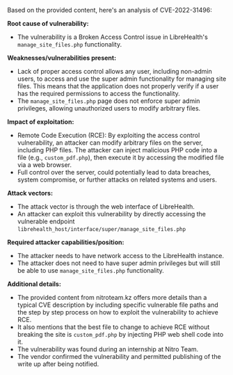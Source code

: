 Based on the provided content, here's an analysis of CVE-2022-31496:

**Root cause of vulnerability:**
- The vulnerability is a Broken Access Control issue in LibreHealth's `manage_site_files.php` functionality.

**Weaknesses/vulnerabilities present:**
- Lack of proper access control allows any user, including non-admin users, to access and use the super admin functionality for managing site files. This means that the application does not properly verify if a user has the required permissions to access the functionality.
- The `manage_site_files.php` page does not enforce super admin privileges, allowing unauthorized users to modify arbitrary files.

**Impact of exploitation:**
- Remote Code Execution (RCE): By exploiting the access control vulnerability, an attacker can modify arbitrary files on the server, including PHP files. The attacker can inject malicious PHP code into a file (e.g., `custom_pdf.php`), then execute it by accessing the modified file via a web browser.
- Full control over the server, could potentially lead to data breaches, system compromise, or further attacks on related systems and users.

**Attack vectors:**
- The attack vector is through the web interface of LibreHealth.
- An attacker can exploit this vulnerability by directly accessing the vulnerable endpoint `librehealth_host/interface/super/manage_site_files.php`

**Required attacker capabilities/position:**
- The attacker needs to have network access to the LibreHealth instance.
- The attacker does not need to have super admin privileges but will still be able to use `manage_site_files.php` functionality.

**Additional details:**
- The provided content from nitroteam.kz offers more details than a typical CVE description by including specific vulnerable file paths and the step by step process on how to exploit the vulnerability to achieve RCE.
- It also mentions that the best file to change to achieve RCE without breaking the site is `custom_pdf.php` by injecting PHP web shell code into it.
-  The vulnerability was found during an internship at Nitro Team.
-  The vendor confirmed the vulnerability and permitted publishing of the write up after being notified.